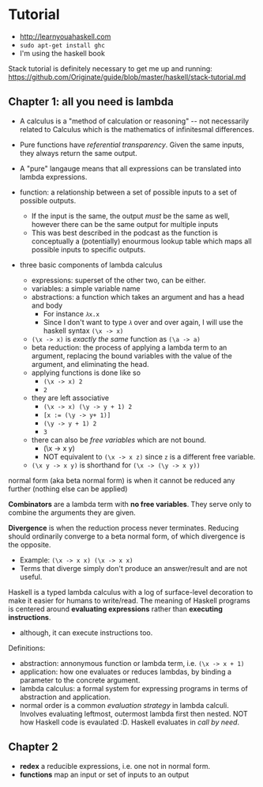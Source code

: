 # Tutorial

- http://learnyouahaskell.com
- `sudo apt-get install ghc`
- I'm using the haskell book

Stack tutorial is definitely necessary to get me up and running:
https://github.com/Originate/guide/blob/master/haskell/stack-tutorial.md

## Chapter 1: all you need is lambda
- A calculus is a "method of calculation or reasoning" -- not necessarily
  related to Calculus which is the mathematics of infinitesmal differences.
- Pure functions have _referential transparency_. Given the same inputs, they
  always return the same output.
- A "pure" langauge means that all expressions can be translated into lambda
  expressions.
- function: a relationship between a set of possible inputs to a set of
  possible outputs.
  - If the input is the same, the output _must_ be the same as well, however
    there can be the same output for multiple inputs
  - This was best described in the podcast as the function is conceptually
    a (potentially) enourmous lookup table which maps all possible inputs to
    specific outputs.

- three basic components of lambda calculus
  - expressions: superset of the other two, can be either.
  - variables: a simple variable name
  - abstractions: a function which takes an argument and has a head and body
    - For instance `𝜆x.x`
    - Since I don't want to type `𝜆` over and over again, I will use the haskell
      syntax `(\x -> x)`
  - `(\x -> x)` is _exactly the same_ function as `(\a -> a)`
  - beta reduction: the process of applying a lambda term to an argument, replacing
    the bound variables with the value of the argument, and eliminating the head.
  - applying functions is done like so
    - `(\x -> x) 2`
    - `2`
  - they are left associative
    - `(\x -> x) (\y -> y + 1) 2`
    - `[x := (\y -> y+ 1)]`
    - `(\y -> y + 1) 2`
    - `3`
  - there can also be _free variables_ which are not bound.
    - (\x -> x y)
    - NOT equivalent to `(\x -> x z)` since `z` is a different free variable.
  - `(\x y -> x y)` is shorthand for `(\x -> (\y -> x y))`

normal form (aka beta normal form) is when it cannot be reduced any further
(nothing else can be applied)

**Combinators** are a lambda term with **no free variables**. They serve only
to combine the arguments they are given.

**Divergence** is when the reduction process never terminates. Reducing should
ordinarily converge to a beta normal form, of which divergence is the opposite.
- Example: `(\x -> x x) (\x -> x x)`
- Terms that diverge simply don't produce an answer/result and are not useful.

Haskell is a typed lambda calculus with a log of surface-level decoration to
make it easier for humans to write/read. The meaning of Haskell programs
is centered around **evaluating expressions** rather than **executing
instructions**.
 - although, it can execute instructions too.


Definitions:
- abstraction: annonymous function or lambda term, i.e. `(\x -> x + 1)`
- application: how one evaluates or reduces lambdas, by binding a parameter to
  the concrete argument.
- lambda calculus: a formal system for expressing programs in terms of
  abstraction and application.
- normal order is a common _evaluation strategy_ in lambda calculi. Involves
  evaluating leftmost, outermost lambda first then nested. NOT how Haskell code
  is evaulated :D. Haskell evaluates in _call by need_.

## Chapter 2
- **redex** a reducible expressions, i.e. one not in normal form.
- **functions** map an input or set of inputs to an output


